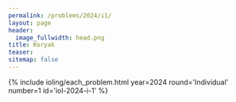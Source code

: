 ```yaml
---
permalink: /problems/2024/i1/
layout: page
header:
  image_fullwidth: head.png
title: Koryak
teaser: 
sitemap: false
---
```


{% include ioling/each_problem.html year=2024 round='Individual' number=1 id='iol-2024-i-1' %}